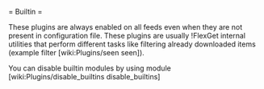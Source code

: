 = Builtin =

These plugins are always enabled on all feeds even when they are not present in configuration file. These plugins are usually !FlexGet internal utilities that perform different tasks like filtering already downloaded items (example filter [wiki:Plugins/seen seen]).

You can disable builtin modules by using module [wiki:Plugins/disable_builtins disable_builtins]